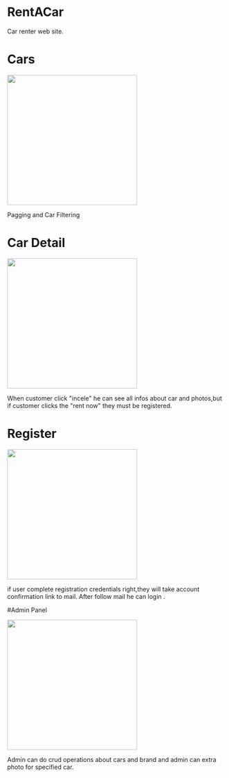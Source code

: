 # RentACar

Car renter web site.

# Cars
<p align="left">
<img src= "https://cdn.discordapp.com/attachments/877557905715511318/988878111351394384/unknown.png" height = "300"/>
</p>
<p>
 Pagging and Car Filtering
</p>

# Car Detail
<img src="https://cdn.discordapp.com/attachments/877557905715511318/988879649889206332/unknown.png" height="300">
<p>
  When customer click "incele" he can see all infos about car and photos,but if customer clicks the  "rent now" 
  they must be registered.
</p>

# Register
<img src="https://cdn.discordapp.com/attachments/877557905715511318/988880838483648572/unknown.png" height="300">
<p>
  if user complete registration credentials right,they will take account confirmation link to mail.
 After follow mail  he can login .
  </p>
  
  #Admin Panel
  
  <img src="https://cdn.discordapp.com/attachments/877557905715511318/1023600591139786752/unknown.png" height="300">
  
  <p>
 Admin can do crud operations about cars and brand and admin can extra photo for specified car.
  </p>
  


